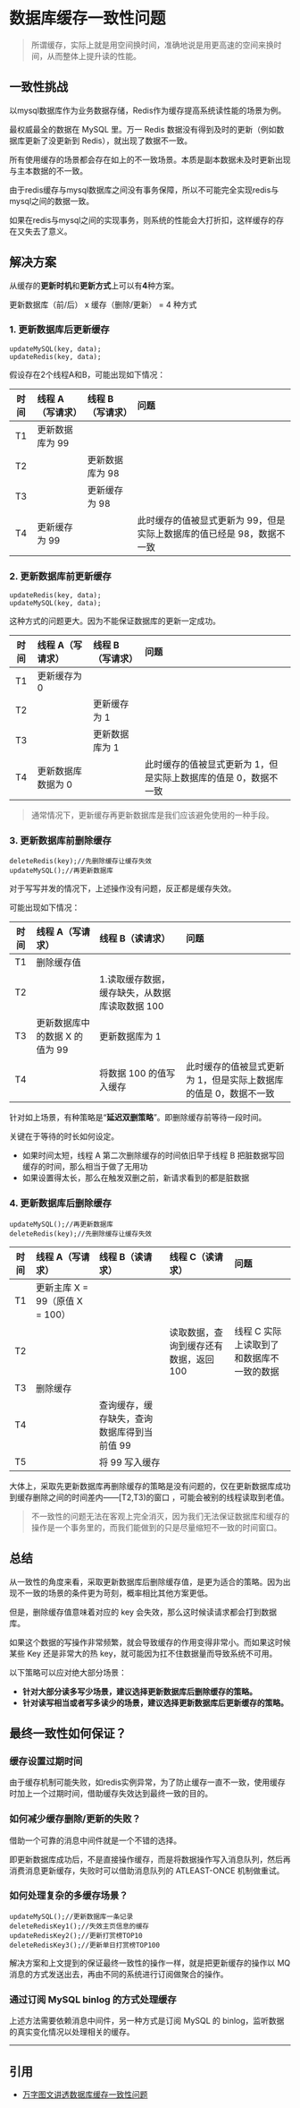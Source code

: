 # 数据库缓存一致性问题

> 所谓缓存，实际上就是用空间换时间，准确地说是用更高速的空间来换时间，从而整体上提升读的性能。


## 一致性挑战

以mysql数据库作为业务数据存储，Redis作为缓存提高系统读性能的场景为例。

最权威最全的数据在 MySQL 里。万一 Redis 数据没有得到及时的更新（例如数据库更新了没更新到 Redis），就出现了数据不一致。

所有使用缓存的场景都会存在如上的不一致场景。本质是副本数据未及时更新出现与主本数据的不一致。

由于redis缓存与mysql数据库之间没有事务保障，所以不可能完全实现redis与mysql之间的数据一致。

如果在redis与mysql之间的实现事务，则系统的性能会大打折扣，这样缓存的存在又失去了意义。


## 解决方案


从缓存的**更新时机**和**更新方式**上可以有**4**种方案。

更新数据库（前/后） x  缓存（删除/更新） = 4 种方式 


### 1. 更新数据库后更新缓存

```
updateMySQL(key, data);
updateRedis(key, data);
```

假设存在2个线程A和B，可能出现如下情况：

|  时间 |  线程 A（写请求）  |  线程 B（写请求） | 问题  |
|  :-:  |  :-                               |  :-                                                  | :-    |
|  T1   |   更新数据库为 99  |                   |       |
|  T2   |                    |  更新数据库为 98  |       |
|  T3   |                    |  更新缓存为 98    |       |
|  T4   |   更新缓存为 99    |                   |  此时缓存的值被显式更新为 99，但是实际上数据库的值已经是 98，数据不一致     |


### 2. 更新数据库前更新缓存

```
updateRedis(key, data);
updateMySQL(key, data);
```

这种方式的问题更大。因为不能保证数据库的更新一定成功。

|  时间 |  线程 A（写请求）      |  线程 B（写请求） | 问题  |
|  :-:  |  :-                               |  :-                                                  | :-    |
|  T1   |   更新缓存为 0         |                   |       |
|  T2   |                        |  更新缓存为 1     |       |
|  T3   |                        |  更新数据库为 1   |       |
|  T4   |   更新数据库数据为 0   |                   |  此时缓存的值被显式更新为 1，但是实际上数据库的值是 0，数据不一致 |


> 通常情况下，更新缓存再更新数据库是我们应该避免使用的一种手段。


### 3. 更新数据库前删除缓存


```
deleteRedis(key);//先删除缓存让缓存失效
updateMySQL();//再更新数据库
```

对于写写并发的情况下，上述操作没有问题，反正都是缓存失效。

可能出现如下情况：

|  时间 |  线程 A（写请求）                 |  线程 B（读请求）                                    | 问题  |
|  :-:  |  :-                               |  :-                                                  | :-    |
|  T1   |   删除缓存值                      |                                                      |       |
|  T2   |                                   |  1.读取缓存数据，缓存缺失，从数据库读取数据 100      |       |
|  T3   |   更新数据库中的数据 X 的值为 99  |  更新数据库为 1                                      |       |
|  T4   |                                   |  将数据 100 的值写入缓存                             |  此时缓存的值被显式更新为 1，但是实际上数据库的值是 0，数据不一致 |


针对如上场景，有种策略是“**延迟双删策略**”。即删除缓存前等待一段时间。

关键在于等待的时长如何设定。

- 如果时间太短，线程 A 第二次删除缓存的时间依旧早于线程 B 把脏数据写回缓存的时间，那么相当于做了无用功
- 如果设置得太长，那么在触发双删之前，新请求看到的都是脏数据



### 4. 更新数据库后删除缓存

```
updateMySQL();//再更新数据库
deleteRedis(key);//先删除缓存让缓存失效
```

|  时间 |  线程 A（写请求）                 |  线程 B（读请求）                                    |  线程 C（读请求）                              | 问题                                              |
|  :-:  |  :-                               |  :-                                                  |  :-                                            | :-                                                |
|  T1   |   更新主库 X = 99（原值 X = 100） |                                                      |                                                |                                                   |
|  T2   |                                   |                                                      |  读取数据，查询到缓存还有数据，返回 100        |  线程 C 实际上读取到了和数据库不一致的数据        |
|  T3   |   删除缓存                        |                                                      |                                                |                                                   |
|  T4   |                                   |  查询缓存，缓存缺失，查询数据库得到当前值 99         |                                                |                                                   |
|  T5   |                                   |  将 99 写入缓存                                      |                                                |                                                   |

大体上，采取先更新数据库再删除缓存的策略是没有问题的，仅在更新数据库成功到缓存删除之间的时间差内——[T2,T3)的窗口 ，可能会被别的线程读取到老值。


> 不一致性的问题无法在客观上完全消灭，因为我们无法保证数据库和缓存的操作是一个事务里的，而我们能做到的只是尽量缩短不一致的时间窗口。



## 总结

从一致性的角度来看，采取更新数据库后删除缓存值，是更为适合的策略。因为出现不一致的场景的条件更为苛刻，概率相比其他方案更低。

但是，删除缓存值意味着对应的 key 会失效，那么这时候读请求都会打到数据库。

如果这个数据的写操作非常频繁，就会导致缓存的作用变得非常小。而如果这时候某些 Key 还是非常大的热 key，就可能因为扛不住数据量而导致系统不可用。


以下策略可以应对绝大部分场景：

- **针对大部分读多写少场景，建议选择更新数据库后删除缓存的策略。**
- **针对读写相当或者写多读少的场景，建议选择更新数据库后更新缓存的策略。**


## 最终一致性如何保证？

### 缓存设置过期时间

由于缓存机制可能失败，如redis实例异常，为了防止缓存一直不一致，使用缓存时加上一个过期时间，借助缓存失效达到最终一致的目的。


### 如何减少缓存删除/更新的失败？

借助一个可靠的消息中间件就是一个不错的选择。

即更新数据库成功后，不是直接操作缓存，而是将数据操作写入消息队列，然后再消费消息更新缓存，失败时可以借助消息队列的 ATLEAST-ONCE 机制做重试。


### 如何处理复杂的多缓存场景？


```
updateMySQL();//更新数据库一条记录
deleteRedisKey1();//失效主页信息的缓存
updateRedisKey2();//更新打赏榜TOP10
deleteRedisKey3();//更新单日打赏榜TOP100
```

解决方案和上文提到的保证最终一致性的操作一样，就是把更新缓存的操作以 MQ 消息的方式发送出去，再由不同的系统进行订阅做聚合的操作。


### 通过订阅 MySQL binlog 的方式处理缓存

上述方法需要依赖消息中间件，另一种方式是订阅 MySQL 的 binlog，监听数据的真实变化情况以处理相关的缓存。




---

## 引用

- [万字图文讲透数据库缓存一致性问题](https://cloud.tencent.com/developer/article/2168718)
